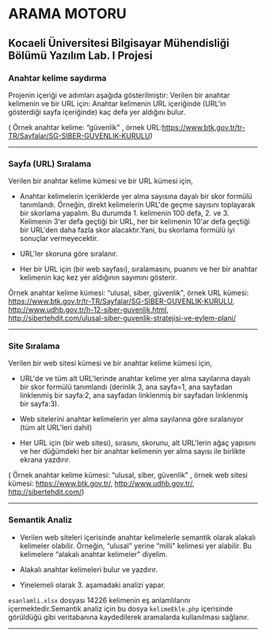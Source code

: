  ARAMA MOTORU
 ============
 Kocaeli Üniversitesi Bilgisayar Mühendisliği Bölümü Yazılım Lab. I Projesi
 --------------------------------------------------------------------------
 
 <h3>Anahtar kelime saydırma</h3> 
 
 Projenin içeriği ve adımları aşağıda gösterilmiştir:
 Verilen bir anahtar kelimenin ve bir URL için:
 Anahtar kelimenin URL içeriğinde (URL'in gösterdiği sayfa içeriğinde) kaç defa yer
 aldığını bulur.
 
 ( Örnek anahtar kelime: “güvenlik" , örnek URL:https://www.btk.gov.tr/tr-TR/Sayfalar/SG-SIBER-GUVENLIK-KURULU)

 <hr>

 <h3>Sayfa (URL) Sıralama</h3>
 
 Verilen bir anahtar kelime kümesi ve bir URL kümesi için,
 - Anahtar kelimelerin içeriklerde yer alma sayısına dayalı bir skor formülü tanımlandı.
 Örneğin, direkt kelimelerin URL'de geçme sayısını toplayarak bir skorlama yapalım. Bu durumda 1. kelimenin 100 defa, 2. ve 3. Kelimenin 3'er defa geçtiği bir URL, her bir kelimenin 10'ar defa geçtiği bir URL'den daha fazla skor alacaktır.Yani, bu skorlama formülü iyi sonuçlar vermeyecektir.

 - URL'ler skoruna göre sıralanır.
 - Her bir URL için (bir web sayfası), sıralamasını, puanını ve her bir anahtar kelimenin kaç kez yer aldığının sayımını gösterir.

 Örnek anahtar kelime kümesi: “ulusal, siber, güvenlik", örnek URL kümesi:
 https://www.btk.gov.tr/tr-TR/Sayfalar/SG-SIBER-GUVENLIK-KURULU,
 http://www.udhb.gov.tr/h-12-siber-guvenlik.html,
 http://sibertehdit.com/ulusal-siber-guvenlik-stratejisi-ve-eylem-plani/

 
 <hr>
 
 <h3>Site Sıralama</h3>
 
 Verilen bir web sitesi kümesi ve bir anahtar kelime kümesi için,

 - URL'de ve tüm alt URL'lerinde anahtar kelime yer alma sayılarına dayalı bir skor
 formülü tanımlandı (derinlik 3, ana sayfa=1, ana sayfadan linklenmiş bir sayfa:2, ana
 sayfadan linklenmiş bir sayfadan linklenmiş bir sayfa:3).

 -	Web sitelerini anahtar kelimelerin yer alma sayılarına göre sıralanıyor (tüm alt URL'leri dahil)
 -	Her URL için (bir web sitesi), sırasını, skorunu, alt URL'lerin ağaç yapısını ve her düğümdeki her bir anahtar kelimenin yer alma sayısı ile birlikte ekrana yazdırır.
 
( Örnek anahtar kelime kümesi: “ulusal, siber, güvenlik" , örnek web sitesi kümesi: https://www.btk.gov.tr/, http://www.udhb.gov.tr/, http://sibertehdit.com/)

 
 <hr>
 
 <h3>Semantik Analiz</h3>
 
 - Verilen web siteleri içerisinde anahtar kelimelerle semantik olarak alakalı kelimeler olabilir. Örneğin, “ulusal" yerine “milli" kelimesi yer alabilir. Bu kelimelere “alakalı anahtar kelimeler" diyelim.
 
 - Alakalı anahtar kelimeleri bulur ve yazdırır.
 
 - Yinelemeli olarak 3. aşamadaki analizi yapar.
 
 `esanlamli.xlsx` dosyası 14226 kelimenin eş anlamlılarını içermektedir.Semantik analiz için bu dosya `kelimeEkle.php` içerisinde görüldüğü gibi veritabanına kaydedilerek aramalarda kullanılması sağlanır.
 
 <hr>
 
 
